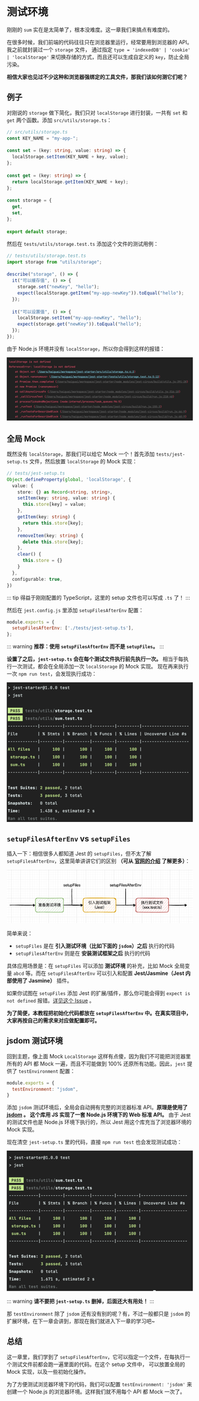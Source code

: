 # 测试环境

刚刚的 `sum` 实在是太简单了，根本没难度。这一章我们来搞点有难度的。

在很多时候，我们前端的代码往往只在浏览器里运行，经常要用到浏览器的 API。我之前就封装过一个 `storage` 文件，
通过指定 `type = 'indexedDB' | 'cookie' | 'localStorage'` 来切换存储的方式，而且还可以生成自定义的 `key`，防止全局污染。

**相信大家也见过不少这种和浏览器强绑定的工具文件，那我们该如何测它们呢？**

## 例子

对刚说的 `storage` 做下简化，我们只对 `localStorage` 进行封装，一共有 `set` 和 `get` 两个函数。添加 `src/utils/storage.ts`：

```ts
// src/utils/storage.ts
const KEY_NAME = "my-app-";

const set = (key: string, value: string) => {
  localStorage.setItem(KEY_NAME + key, value);
};

const get = (key: string) => {
  return localStorage.getItem(KEY_NAME + key);
};

const storage = {
  get,
  set,
};

export default storage;
```

然后在 `tests/utils/storage.test.ts` 添加这个文件的测试用例：

```js
// tests/utils/storage.test.ts
import storage from "utils/storage";

describe("storage", () => {
  it("可以缓存值", () => {
    storage.set("newKey", "hello");
    expect(localStorage.getItem("my-app-newKey")).toEqual("hello");
  });

  it("可以设置值", () => {
    localStorage.setItem("my-app-newKey", "hello");
    expect(storage.get("newKey")).toEqual("hello");
  });
});
```

由于 Node.js 环境并没有 `localStorage`，所以你会得到这样的报错：

![](./storage-error.png)

## 全局 Mock

既然没有 `localStorage`，那我们可以给它 Mock 一个！首先添加 `tests/jest-setup.ts` 文件，然后放置 `localStorage` 的 Mock 实现：

```ts
// tests/jest-setup.ts
Object.defineProperty(global, 'localStorage', {
  value: {
    store: {} as Record<string, string>,
    setItem(key: string, value: string) {
      this.store[key] = value;
    },
    getItem(key: string) {
      return this.store[key];
    },
    removeItem(key: string) {
      delete this.store[key];
    },
    clear() {
      this.store = {}
    }
  },
  configurable: true,
})
```

::: tip
得益于刚刚配置的 TypeScript，这里的 setup 文件也可以写成 `.ts` 了！
:::

然后在 `jest.config.js` 里添加 `setupFilesAfterEnv` 配置：

```js
module.exports = {
  setupFilesAfterEnv: ['./tests/jest-setup.ts'],
};
```

::: warning
**推荐：使用 `setupFilesAfterEnv` 而不是 `setupFiles`。**
:::

**设置了之后，`jest-setup.ts` 会在每个测试文件执行前先执行一次。** 相当于每执行一次测试，都会在全局添加一次 `localStorage` 的 Mock 实现。
现在再来执行一次 `npm run test`，会发现执行成功：

![](./storage-setup-success.png)


## `setupFilesAfterEnv` vs `setupFiles`

插入一下：相信很多人都知道 Jest 的 `setupFiles`，但不太了解 `setupFilesAfterEnv`，这里简单讲讲它们的区别
**（可从 [官网的介绍](https://jestjs.io/docs/configuration#setupfiles-array) 了解更多）**：

![](./setupFiles-vs-setupFilesAfterEnv.png)

简单来说：
* `setupFiles` 是在 **引入测试环境（比如下面的 `jsdom`）之后** 执行的代码
* `setupFilesAfterEnv` 则是在 **安装测试框架之后** 执行的代码

具体应用场景是：在 `setupFiles` 可以添加 **测试环境** 的补充，比如 Mock 全局变量 `abcd` 等。而在 `setupFilesAfterEnv` 可以引入和配置 **Jest/Jasmine（Jest 内部使用了 Jasmine）** 插件。

如果你试图在 `setupFiles` 添加 Jest 的扩展/插件，那么你可能会得到 `expect is not defined` 报错。[详见这个 Issue](https://github.com/testing-library/jest-dom/issues/122#issuecomment-650520461) 。

**为了简便，本教程把初始化代码都放在 `setupFilesAfterEnv` 中。在真实项目中，大家再按自己的需求来对应做配置即可。**

## jsdom 测试环境

回到主题，像上面 Mock `LocalStorage` 这样有点傻，因为我们不可能把浏览器里所有的 API 都 Mock 一遍，而且不可能做到 100% 还原所有功能。因此，`jest` 提供了 `testEnvironment` 配置：

```js
module.exports = {
  testEnvironment: "jsdom",
}
```

添加 `jsdom` 测试环境后，全局会自动拥有完整的浏览器标准 API。**原理是使用了 [jsdom](https://github.com/jsdom/jsdom) 。
这个库用 JS 实现了一套 Node.js 环境下的 Web 标准 API。** 由于 Jest 的测试文件也是 Node.js 环境下执行的，所以 Jest 用这个库充当了浏览器环境的 Mock 实现。

现在清空 `jest-setup.ts` 里的代码，直接 `npm run test` 也会发现测试成功：

![](./storage-env-success.png)

::: warning
**请不要把 `jest-setup.ts` 删掉，后面还大有用处！**
:::

那 `testEnvironment` 除了 `jsdom` 还有没有别的呢？有，不过一般都只是 `jsdom` 的扩展环境，在下一章会讲到，那现在我们就进入下一章的学习吧~

## 总结

这一章里，我们学到了 `setupFilesAfterEnv`，它可以指定一个文件，在每执行一个测试文件前都会跑一遍里面的代码。在这个 setup 文件中，
可以放置全局的 Mock 实现，以及一些初始化操作。

为了方便测试浏览器环境下的代码，我们可以配置 `testEnvironment: 'jsdom'` 来创建一个 Node.js 的浏览器环境。这样我们就不用每个 API 都 Mock 一次了。
